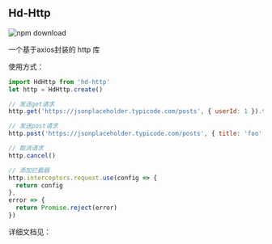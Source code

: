 ## Hd-Http

![npm download](https://img.shields.io/npm/dt/hd-http)

一个基于axios封装的 http 库

使用方式：

```js
import HdHttp from 'hd-http'
let http = HdHttp.create()

// 发送get请求
http.get('https://jsonplaceholder.typicode.com/posts', { userId: 1 }).then(res => console.log(res))

// 发送post请求
http.post('https://jsonplaceholder.typicode.com/posts', { title: 'foo', userId: 1 }).then(res => console.log(res))

// 取消请求
http.cancel()

// 添加拦截器
http.interceptors.request.use(config => {
  return config
},
error => {
  return Promise.reject(error)
})
```

详细文档见：